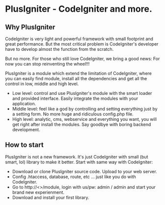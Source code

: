 # PlusIgniter - CodeIgniter and more.

## Why PlusIgniter

CodeIgniter is very light and powerful framework with small footprint and great performance. But the most critical problem is CodeIgniter's developer have to develop almost the function from the scratch.

But no more. For those who still love CodeIgniter, we bring a good news: For now you can stop reinventing the wheel!!!

PlusIgniter is a module which extend the limitation of CodeIgniter, where you can easily find module, install all the dependencies and get all the control in low, middle and high level.


* Low level: control and use PlusIgniter's module with the smart loader and provided interface. Easily integrate the modules with your application.
* Middle level: feel like a god by controlling and setting everything just by a setting form. No more huge and ridiculous config.php file.
* High level: analytic, cms, webservice and everything you want, you will get right after install the modules. Say goodbye with boring backend development.

## How to start

PlusIgniter is not a new framework. It's just CodeIgniter with small (but smart, lol) library to make it better. Start with same way with CodeIgniter:

* Download or clone PlusIgniter source code. Upload to your web server.
* Config .htaccess, database, route, etc ... just like you do with CodeIgniter.
* Go to http://<<your-domain>>/module, login with us/pw: admin / admin and start your brand new experienment.
* Download and install your first library.
